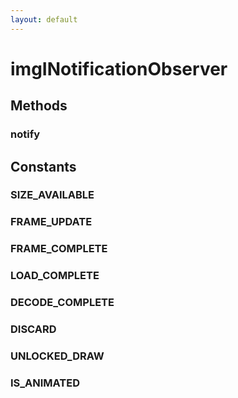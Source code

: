 ```yaml
---
layout: default
---
```


# imgINotificationObserver #

## Methods ##

### notify ###

## Constants ##

### SIZE_AVAILABLE ###

### FRAME_UPDATE ###

### FRAME_COMPLETE ###

### LOAD_COMPLETE ###

### DECODE_COMPLETE ###

### DISCARD ###

### UNLOCKED_DRAW ###

### IS_ANIMATED ###
